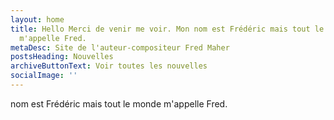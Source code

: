 ```yaml
---
layout: home
title: Hello Merci de venir me voir. Mon nom est Frédéric mais tout le monde
  m'appelle Fred.
metaDesc: Site de l'auteur-compositeur Fred Maher
postsHeading: Nouvelles
archiveButtonText: Voir toutes les nouvelles
socialImage: ''
---
```

nom est Frédéric mais tout le monde m'appelle Fred.
